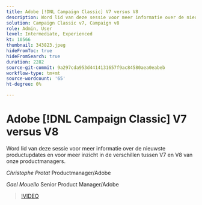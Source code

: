 ```yaml
---
title: Adobe [!DNL Campaign Classic] V7 versus V8
description: Word lid van deze sessie voor meer informatie over de nieuwste productupdates en voor meer inzicht in de verschillen tussen V7 en V8 van onze productmanagers.
solution: Campaign Classic v7, Campaign v8
role: Admin, User
level: Intermediate, Experienced
kt: 10566
thumbnail: 343823.jpeg
hideFromToc: true
hideFromSearch: true
duration: 2282
source-git-commit: 9a297cda953d4414131657f9ac84580aea0eabeb
workflow-type: tm+mt
source-wordcount: '65'
ht-degree: 0%

---
```


# Adobe [!DNL Campaign Classic] V7 versus V8

Word lid van deze sessie voor meer informatie over de nieuwste productupdates en voor meer inzicht in de verschillen tussen V7 en V8 van onze productmanagers.

*Christophe Protat* Productmanager/Adobe

*Gael Mouello* Senior Product Manager/Adobe

>[!VIDEO](https://video.tv.adobe.com/v/343823/?quality=12&learn=on)
